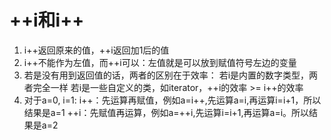 # ++i和i++

1.  i++返回原来的值，++i返回加1后的值
2.  i++不能作为左值，而++i可以：左值就是可以放到赋值符号左边的变量
3.  若是没有用到返回值的话，两者的区别在于效率：  若i是内置的数字类型，两者完全一样  若i是一些自定义的类，如iterator，++i的效率 &gt;= i++的效率
4.  对于a=0, i=1:  i++：先运算再赋值，例如a=i++,先运算a=i,再运算i=i+1，所以结果是a=1  ++i：先赋值再运算，例如a=++i,先运算i=i+1,再运算a=i。所以结果是a=2

